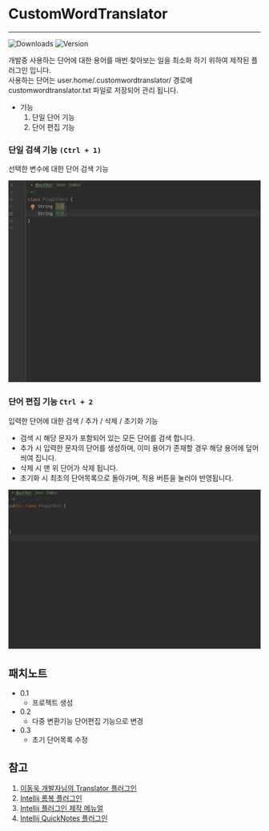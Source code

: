 # CustomWordTranslator
- - -

![Downloads](https://img.shields.io/jetbrains/plugin/d/17105:pluginId)
![Version](https://img.shields.io/jetbrains/plugin/v/17105:pluginId)

개발중 사용하는 단어에 대한 용어를 매번 찾아보는 일을 최소화 하기 위하여 제작된 플러그인 입니다.   
사용하는 단어는 user.home/.customwordtranslator/ 경로에 customwordtranslator.txt 파일로 저장되어 관리 됩니다.

- 기능
    1. 단일 단어 기능
    2. 단어 편집 기능

### 단일 검색 기능 ```(Ctrl + 1)```
선택한 변수에 대한 단어 검색 기능

![translator_plugin_ctrl_1](src/main/resources/readme-img/translator_plugin_ctrl_1.gif)

### 단어 편집 기능 ```Ctrl + 2```
입력한 단어에 대한 검색 / 추가 / 삭제 / 초기화 기능
- 검색 시 해당 문자가 포함되어 있는 모든 단어를 검색 합니다.
- 추가 시 입력한 문자의 단어를 생성하며, 이미 용어가 존재할 경우 해당 용어에 덮어 씌여 집니다.
- 삭제 시 맨 위 단어가 삭제 됩니다.
- 초기화 시 최초의 단어목록으로 돌아가며, 적용 버튼을 눌러야 반영됩니다.

![translator_plugin_ctrl_2](src/main/resources/readme-img/translator_plugin_ctrl_2.gif)

## 패치노트

- 0.1
    - 프로젝트 생성
- 0.2
    - 다중 변환기능 단어편집 기능으로 변경
- 0.3
    - 초기 단어목록 수정

## 참고

1. [이동욱 개발자님의 Translator 플러그인](https://github.com/jojoldu/translator)
2. [Intellij 롬복 플러그인](https://github.com/mplushnikov/lombok-intellij-plugin)
3. [Intellij 플러그인 제작 메뉴얼](https://plugins.jetbrains.com/docs/intellij/basics.html)
4. [Intellij QuickNotes 플러그인](https://github.com/jrana/quicknotes)